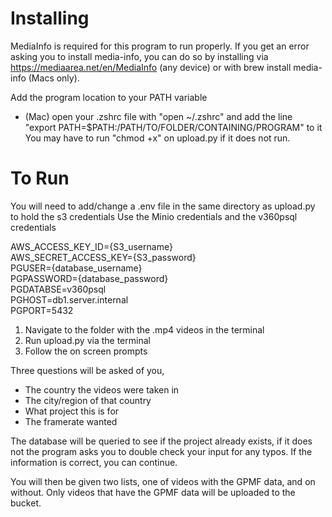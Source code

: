# Installing
MediaInfo is required for this program to run properly.
If you get an error asking you to install media-info, you can do so by
installing via https://mediaarea.net/en/MediaInfo (any device) or with brew install media-info (Macs only).

Add the program location to your PATH variable
 - (Mac) open your .zshrc file with "open ~/.zshrc" and add the line "export PATH=$PATH:/PATH/TO/FOLDER/CONTAINING/PROGRAM" to it
You may have to run "chmod +x" on upload.py if it does not run.

# To Run
You will need to add/change a .env file in the same directory as  upload.py to hold the s3 credentials
Use the Minio credentials and the v360psql credentials

AWS_ACCESS_KEY_ID={S3_username}\
AWS_SECRET_ACCESS_KEY={S3_password}\
PGUSER={database_username}\
PGPASSWORD={database_password}\
PGDATABSE=v360psql\
PGHOST=db1.server.internal\
PGPORT=5432

1) Navigate to the folder with the .mp4 videos in the terminal
2) Run upload.py via the terminal
3) Follow the on screen prompts

Three questions will be asked of you, 
- The country the videos were taken in
- The city/region of that country
- What project this is for
- The framerate wanted

The database will be queried to see if the project already exists,
if it does not the program asks you to double check your input for any typos.
If the information is correct, you can continue.

You will then be given two lists, one of videos with the GPMF data, and on without.
Only videos that have the GPMF data will be uploaded to the bucket.

